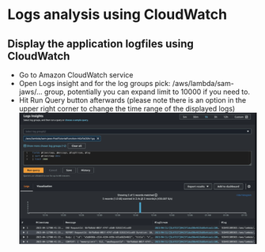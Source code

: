 # Logs analysis using CloudWatch

Display the application logfiles using CloudWatch
-------------------------
- Go to Amazon CloudWatch service
- Open Logs insight and for the log groups pick: /aws/lambda/sam-jaws/... group, potentially you can expand limit to 10000 if you need to.
- Hit Run Query button afterwards (please note there is an option in the upper right corner to change the time range of the displayed logs)
![Screenshot](../../img/lambda-cloudwatch.png)
